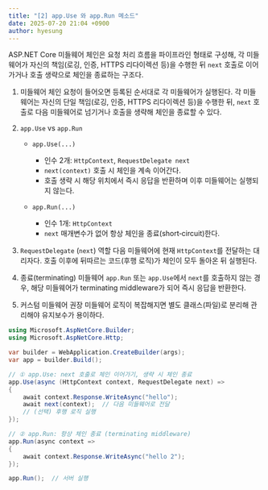 ```yaml
---
title: "[2] app.Use 와 app.Run 메소드"
date: 2025-07-20 21:04 +0900
author: hyesung
---
```

ASP.NET Core 미들웨어 체인은 요청 처리 흐름을 파이프라인 형태로 구성해, 각 미들웨어가 자신의 책임(로깅, 인증, HTTPS 리다이렉션 등)을 수행한 뒤 `next` 호출로 이어가거나 호출 생략으로 체인을 종료하는 구조다.

1. 미들웨어 체인
   요청이 들어오면 등록된 순서대로 각 미들웨어가 실행된다. 각 미들웨어는 자신의 단일 책임(로깅, 인증, HTTPS 리다이렉션 등)을 수행한 뒤, `next` 호출로 다음 미들웨어로 넘기거나 호출을 생략해 체인을 종료할 수 있다.

2. `app.Use` vs `app.Run`

   * `app.Use(...)`

     * 인수 2개: `HttpContext`, `RequestDelegate next`
     * `next(context)` 호출 시 체인을 계속 이어간다.
     * 호출 생략 시 해당 위치에서 즉시 응답을 반환하며 이후 미들웨어는 실행되지 않는다.
   * `app.Run(...)`

     * 인수 1개: `HttpContext`
     * `next` 매개변수가 없어 항상 체인을 종료(short‑circuit)한다.

3. `RequestDelegate` (`next`) 역할
   다음 미들웨어에 현재 `HttpContext`를 전달하는 대리자다. 호출 이후에 뒤따르는 코드(후행 로직)가 체인이 모두 돌아온 뒤 실행된다.

4. 종료(terminating) 미들웨어
   `app.Run` 또는 `app.Use`에서 `next`를 호출하지 않는 경우, 해당 미들웨어가 terminating middleware가 되어 즉시 응답을 반환한다.

5. 커스텀 미들웨어 권장
   미들웨어 로직이 복잡해지면 별도 클래스(파일)로 분리해 관리해야 유지보수가 용이하다.

```csharp
using Microsoft.AspNetCore.Builder;
using Microsoft.AspNetCore.Http;

var builder = WebApplication.CreateBuilder(args);
var app = builder.Build();

// ① app.Use: next 호출로 체인 이어가기, 생략 시 체인 종료
app.Use(async (HttpContext context, RequestDelegate next) =>
{
    await context.Response.WriteAsync("hello");
    await next(context);  // 다음 미들웨어로 전달
    // (선택) 후행 로직 실행
});

// ② app.Run: 항상 체인 종료 (terminating middleware)
app.Run(async context =>
{
    await context.Response.WriteAsync("hello 2");
});

app.Run();  // 서버 실행
```
